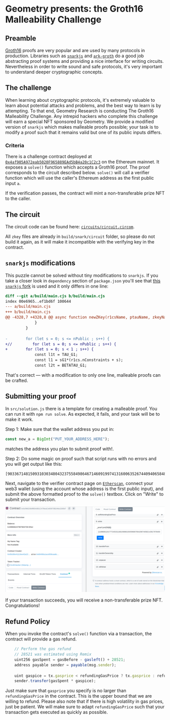 # Geometry presents: the Groth16 Malleability Challenge

## Preamble

[Groth16](https://eprint.iacr.org/2016/260) proofs are very popular and are
used by many protocols in production. Libraries such as
[`snarkjs`](https://github.com/iden3/snarkjs) and
[`ark-groth`](https://github.com/arkworks-rs/groth16) do a good job abstracting
proof systems and providing a nice interface for writing circuits. Nevertheless
in order to write sound and safe protocols, it's very important to understand
deeper cryptographic concepts. 


## The challenge

When learning about cryptographic protocols, it's extremely valuable to learn
about potential attacks and problems, and the best way to learn is by
attempting. To that end, Geometry Research is conducting The Groth16
Malleability Challenge. Any intrepid hackers who complete this challenge will
earn a special NFT sponsored by Geometry. We provide a modified version of
`snarkjs` which makes malleable proofs possible; your task is to modify a proof
such that it remains valid but one of its public inputs differs.

### Criteria

There is a challenge contract deployed at
[`0x4af905A972eab5020F965889EAd5bB4a20c1C2c3`](https://etherscan.io/address/0x4af905A972eab5020F965889EAd5bB4a20c1C2c3)
on the Ethereum mainnet. It exposes a `solve()` function which accepts a
Groth16 proof. The proof corresponds to the circuit described below. `solve()`
will call a verifier function which will use the caller's Ethereum address as
the first public input `a`.

If the verification passes, the contract will mint a non-transferable prize NFT
to the caller.

## The circuit

The circuit code can be found here: [`circuits/circuit.circom`](circuits/circuit.circom).

All `zkey` files are already in `build/snark/circuit` folder, so please do not
build it again, as it will make it incompatible with the verifying key in the
contract.

## `snarkjs` modifications

This puzzle cannot be solved without tiny modifications to `snarkjs`. 
If you take a closer look in `dependency` section of `package.json` you'll see that [this `snarkjs`
fork](https://github.com/geometryresearch/snarkjs/) is used and it only differs
in one line:

```diff
diff --git a/build/main.cjs b/build/main.cjs
index 00e6965..ef1bd6f 100644
--- a/build/main.cjs
+++ b/build/main.cjs
@@ -4328,7 +4328,8 @@ async function newZKey(r1csName, ptauName, zkeyName, logger) {
             }
         }
 
-        for (let s = 0; s <= nPublic ; s++) {
+//         for (let s = 0; s <= nPublic ; s++) {
+        for (let s = 0; s < 1 ; s++) {
             const l1t = TAU_G1;
             const l1 = sG1*(r1cs.nConstraints + s);
             const l2t = BETATAU_G1;
```

That's correct — with a modification to only one line, malleable proofs
can be crafted.

## Submitting your proof

In `src/solution.js` there is a template for creating a malleable proof. You
can run it with ```npm run solve```. As expected, it fails, and your task will
be to make it work. 

Step 1: Make sure that the wallet address you put in:  

```js 
const new_a = BigInt("PUT_YOUR_ADDRESS_HERE");
```

matches the address you plan to submit proof with!. 

Step 2: Do some magic on proof such that script runs with no errors and you will get output like this: 

```
[9033671481509310303480432375584986467146091997413160063526744094065848123115,1134048701020180641101291596483848464593285629853388726406614166877915275766,9735231883876420451920486462692839352481483823164847775245009097080002888605,18840452748006100068490126604883025783982577474616558019215463905727488555872,10499146114916491429815578549277100422153716639543017208844093487768363764387,7254171176247254130704409555297684571142738087816156016743992872816776219110,19434752999601924861048365747389278784362237409704016406266170338427127573370,2667505953663721770463958924381297083990119574041705395843873986309548427123]
```

Next, navigate to the verifier contract page on 
[`Etherscan`](https://etherscan.io/address/0x4af905A972eab5020F965889EAd5bB4a20c1C2c3),
connect your web3 wallet (using the account whose address is the first public
input), and submit the above formatted proof to the `solve()` textbox. Click on
"Write" to submit your transaction.

<img src="./etherscan_screenshot.png" />

If your transaction succeeds, you will receive a non-transferable prize NFT.
Congratulations!

## Refund Policy

When you invoke the contract's `solve()` function via a transaction, the
contract will provide a gas refund. 

```js
    // Perform the gas refund
    // 28521 was estimated using Remix
    uint256 gasSpent = gasBefore - gasleft() + 28521;
    address payable sender = payable(msg.sender);

    uint gaspice = tx.gasprice < refundingGasPrice ? tx.gasprice : refundingGasPrice;
    sender.transfer(gasSpent * gaspice);
```

Just make sure that `gasprice` you specify is no larger than
`refundingGasPrice` in the contract. This is the upper bound that we are
willing to refund. Please also note that if there is high volatility in
gas prices, just be patient. We will make sure to adapt `refundingGasPrice`
such that your transaction gets executed as quickly as possible.
